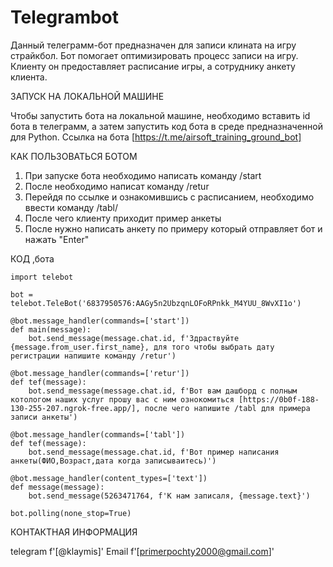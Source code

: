 # Telegrambot
Данный телеграмм-бот предназначен для записи клината на игру страйкбол.
Бот помогает оптимизировать процесс записи на игру.
Клиенту он предоставляет расписание игры, а сотруднику анкету клиента.

ЗАПУСК НА ЛОКАЛЬНОЙ МАШИНЕ

Чтобы запустить бота на локальной машине, необходимо вставить id бота в телеграмм,
а затем запустить код бота в среде предназначенной для Python.
Ссылка на бота [https://t.me/airsoft_training_ground_bot]

КАК ПОЛЬЗОВАТЬСЯ БОТОМ

1. При запуске бота необходимо написать команду /start
2. После необходимо написат команду /retur
3. Перейдя по ссылке и ознакомившись с расписанием, необходимо ввести команду /tabl/
4. После чего клиенту приходит пример анкеты
5. После нужно написать анкету по примеру который отправляет бот и нажать "Enter"

КОД ,бота

    import telebot

    bot = telebot.TeleBot('6837950576:AAGy5n2UbzqnLOFoRPnkk_M4YUU_8WvXI1o')

    @bot.message_handler(commands=['start'])
    def main(message):
        bot.send_message(message.chat.id, f'Здраствуйте {message.from_user.first_name}, для того чтобы выбрать дату регистрации напишите команду /retur')

    @bot.message_handler(commands=['retur'])
    def tef(message):
        bot.send_message(message.chat.id, f'Вот вам дашборд с полным котологом наших услуг прошу вас с ним ознокомиться [https://0b0f-188-130-255-207.ngrok-free.app/], после чего напишите /tabl для примера записи анкеты')

    @bot.message_handler(commands=['tabl'])
    def tef(message):
        bot.send_message(message.chat.id, f'Вот пример написания анкеты(ФИО,Возраст,дата когда записываитесь)')

    @bot.message_handler(content_types=['text'])
    def message(message):
        bot.send_message(5263471764, f'К нам записаля, {message.text}')
    
    bot.polling(none_stop=True)
   

КОНТАКТНАЯ ИНФОРМАЦИЯ

telegram f'[@klaymis]'
Email f'[primerpochty2000@gmail.com]'